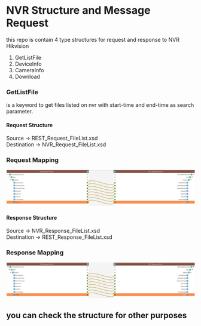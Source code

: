 # NVR Structure and Message Request
this repo is contain 4 type structures for request and response to NVR Hikvision
1. GetListFile
2. DeviceInfo
3. CameraInfo
4. Download

### GetListFile
is a keyword to get files listed on nvr with start-time and end-time as search parameter.
#### Request Structure
  Source -> REST_Request_FileList.xsd\
  Destination -> NVR_Request_FileList.xsd
### Request Mapping
![alt text](https://github.com/UncalESB/NVR_Hikvision/blob/main/reqmap.JPG)
#### Response Structure
Source -> NVR_Response_FileList.xsd\
Destination -> REST_Response_FileList.xsd
### Response Mapping
![alt text](https://github.com/UncalESB/NVR_Hikvision/blob/main/resmap.JPG)
## you can check the structure for other purposes
